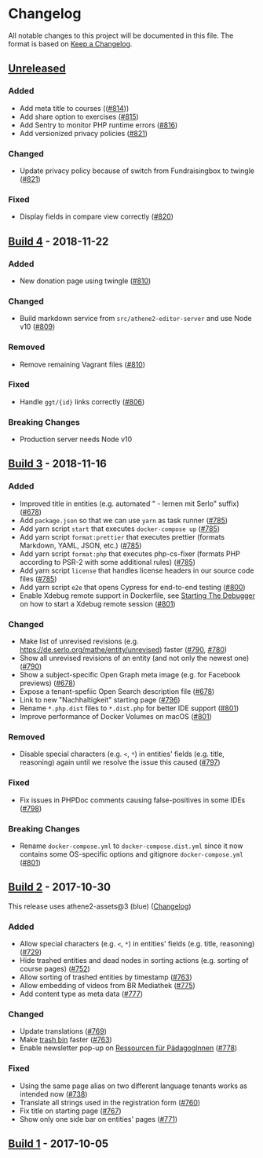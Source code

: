 # Changelog

All notable changes to this project will be documented in this file. The format is based on [Keep a Changelog](https://keepachangelog.com/en/1.0.0/).

## [Unreleased]

### Added

- Add meta title to courses (([#814](https://github.com/serlo-org/athene2/pull/814)))
- Add share option to exercises ([#815](https://github.com/serlo-org/athene2/pull/815))
- Add Sentry to monitor PHP runtime errors ([#816](https://github.com/serlo-org/athene2/pull/816))
- Add versionized privacy policies ([#821](https://github.com/serlo-org/athene2/pull/821))

### Changed

- Update privacy policy because of switch from Fundraisingbox to twingle ([#821](https://github.com/serlo-org/athene2/pull/821))

### Fixed

- Display fields in compare view correctly ([#820](https://github.com/serlo-org/athene2/pull/820))

## [Build 4] - 2018-11-22

### Added

- New donation page using twingle ([#810](https://github.com/serlo-org/athene2/pull/810))

### Changed

- Build markdown service from `src/athene2-editor-server` and use Node v10 ([#809](https://github.com/serlo-org/athene2/pull/809))

### Removed

- Remove remaining Vagrant files ([#810](https://github.com/serlo-org/athene2/pull/810))

### Fixed

- Handle `ggt/{id}` links correctly ([#806](https://github.com/serlo-org/athene2/pull/806))

### Breaking Changes

- Production server needs Node v10

## [Build 3] - 2018-11-16

### Added

- Improved title in entities (e.g. automated " - lernen mit Serlo" suffix) ([#678](https://github.com/serlo-org/athene2/pull/678))
- Add `package.json` so that we can use `yarn` as task runner ([#785](https://github.com/serlo-org/athene2/pull/785))
- Add yarn script `start` that executes `docker-compose up` ([#785](https://github.com/serlo-org/athene2/pull/785))
- Add yarn script `format:prettier` that executes prettier (formats Markdown, YAML, JSON, etc.) ([#785](https://github.com/serlo-org/athene2/pull/785))
- Add yarn script `format:php` that executes php-cs-fixer (formats PHP according to PSR-2 with some additional rules) ([#785](https://github.com/serlo-org/athene2/pull/785))
- Add yarn script `license` that handles license headers in our source code files ([#785](https://github.com/serlo-org/athene2/pull/785))
- Add yarn script `e2e` that opens Cypress for end-to-end testing ([#800](https://github.com/serlo-org/athene2/pull/800))
- Enable Xdebug remote support in Dockerfile, see [Starting The Debugger](https://xdebug.org/docs/remote#starting) on how to start a Xdebug remote session ([#801](https://github.com/serlo-org/athene2/pull/801))

### Changed

- Make list of unrevised revisions (e.g. https://de.serlo.org/mathe/entity/unrevised) faster ([#790](https://github.com/serlo-org/athene2/pull/790), [#780](https://github.com/serlo-org/athene2/pull/780))
- Show all unrevised revisions of an entity (and not only the newest one) ([#790](https://github.com/serlo-org/athene2/pull/790))
- Show a subject-specific Open Graph meta image (e.g. for Facebook previews) ([#678](https://github.com/serlo-org/athene2/pull/678))
- Expose a tenant-spefiic Open Search description file ([#678](https://github.com/serlo-org/athene2/pull/678))
- Link to new "Nachhaltigkeit" starting page ([#796](https://github.com/serlo-org/athene2/pull/796))
- Rename `*.php.dist` files to `*.dist.php` for better IDE support ([#801](https://github.com/serlo-org/athene2/pull/801))
- Improve performance of Docker Volumes on macOS ([#801](https://github.com/serlo-org/athene2/pull/801))

### Removed

- Disable special characters (e.g. `<`, `*`) in entities' fields (e.g. title, reasoning) again until we resolve the issue this caused ([#797](https://github.com/serlo-org/athene2/pull/797))

### Fixed

- Fix issues in PHPDoc comments causing false-positives in some IDEs ([#798](https://github.com/serlo-org/athene2/pull/798))

### Breaking Changes

- Rename `docker-compose.yml` to `docker-compose.dist.yml` since it now contains some OS-specific options and gitignore `docker-compose.yml` ([#801](https://github.com/serlo-org/athene2/pull/801))

## [Build 2] - 2017-10-30

This release uses athene2-assets@3 (blue) ([Changelog](https://github.com/serlo-org/athene2-assets/blob/master/CHANGELOG.md))

### Added

- Allow special characters (e.g. `<`, `*`) in entities' fields (e.g. title, reasoning) ([#729](https://github.com/serlo-org/athene2/pull/729))
- Hide trashed entities and dead nodes in sorting actions (e.g. sorting of course pages) ([#752](https://github.com/serlo-org/athene2/pull/752))
- Allow sorting of trashed entities by timestamp ([#763](https://github.com/serlo-org/athene2/pull/763))
- Allow embedding of videos from BR Mediathek ([#775](https://github.com/serlo-org/athene2/pull/775))
- Add content type as meta data ([#777](https://github.com/serlo-org/athene2/pull/777))

### Changed

- Update translations ([#769](https://github.com/serlo-org/athene2/issues/769))
- Make [trash bin](https://de.serlo.org/uuid/recycle-bin) faster ([#763](https://github.com/serlo-org/athene2/pull/763))
- Enable newsletter pop-up on [Ressourcen für PädagogInnen](https://de.serlo.org/community/ressourcen-paedagoginnen) ([#778](https://github.com/serlo-org/athene2/pull/778))

### Fixed

- Using the same page alias on two different language tenants works as intended now ([#738](https://github.com/serlo-org/athene2/pull/738))
- Translate all strings used in the registration form ([#760](https://github.com/serlo-org/athene2/issues/760))
- Fix title on starting page ([#767](https://github.com/serlo-org/athene2/issues/767))
- Show only one side bar on entities' pages ([#771](https://github.com/serlo-org/athene2/issues/771))

## [Build 1] - 2017-10-05

[unreleased]: https://github.com/serlo-org/athene2/compare/4...HEAD
[build 4]: https://github.com/serlo-org/athene2/compare/3...4
[build 3]: https://github.com/serlo-org/athene2/compare/2...3
[build 2]: https://github.com/serlo-org/athene2/compare/e485b49b632799c6011e9ddf0be1efa56325a7ab...2
[build 1]: https://github.com/serlo-org/athene2/commit/e485b49b632799c6011e9ddf0be1efa56325a7ab
